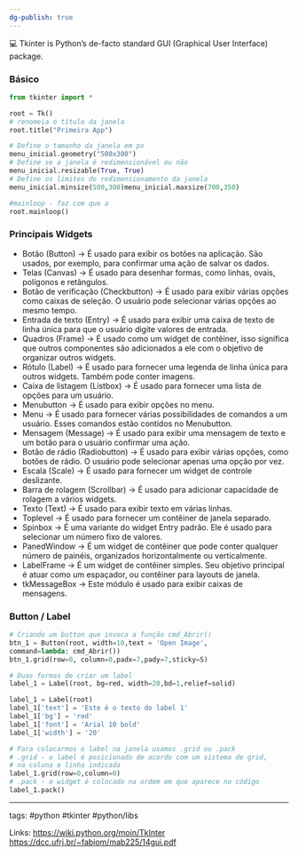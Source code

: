 ```yaml
---
dg-publish: true
---
```


💻  Tkinter is Python’s de-facto standard GUI (Graphical User Interface) package.

### Básico
```python
from tkinter import *

root = Tk()
# renomeia o título da janela
root.title("Primeira App")

# Define o tamanho da janela em px
menu_inicial.geometry("500x300")
# Define se a janela é redimensionável ou não
menu_inicial.resizable(True, True)
# Define os limites do redimensionamento da janela
menu_inicial.minsize(500,300)menu_inicial.maxsize(700,350)

#mainloop - faz com que a 
root.mainloop()
```



### Principais Widgets
- Botão (Button) -> É usado para exibir os botões na aplicação. São usados, por exemplo, para confirmar uma ação de salvar os dados.
- Telas (Canvas) -> É usado para desenhar formas, como linhas, ovais, polígonos e retângulos.
- Botão de verificação (Checkbutton) -> É usado para exibir várias opções como caixas de seleção. O usuário pode selecionar várias opções ao mesmo tempo.
- Entrada de texto (Entry) -> É usado para exibir uma caixa de texto de linha única para que o usuário digite valores de entrada.
- Quadros (Frame) -> É usado como um widget de contêiner, isso significa que outros componentes são adicionados a ele com o objetivo de organizar outros widgets.
- Rótulo (Label) -> É usado para fornecer uma legenda de linha única para outros widgets. Também pode conter imagens.
- Caixa de listagem (Listbox) -> É usado para fornecer uma lista de opções para um usuário.
- Menubutton -> É usado para exibir opções no menu.
- Menu -> É usado para fornecer várias possibilidades de comandos a um usuário. Esses comandos estão contidos no Menubutton.
- Mensagem (Message) -> É usado para exibir uma mensagem de texto e um botão para o usuário confirmar uma ação.
- Botão de rádio (Radiobutton) -> É usado para exibir várias opções, como botões de rádio. O usuário pode selecionar apenas uma opção por vez.
- Escala (Scale) -> É usado para fornecer um widget de controle deslizante.
- Barra de rolagem (Scrollbar) -> É usado para adicionar capacidade de rolagem a vários widgets.
- Texto (Text) -> É usado para exibir texto em várias linhas.
- Toplevel -> É usado para fornecer um contêiner de janela separado.
- Spinbox -> É uma variante do widget Entry padrão. Ele é usado para selecionar um número fixo de valores.
- PanedWindow -> É um widget de contêiner que pode conter qualquer número de painéis, organizados horizontalmente ou verticalmente.
- LabelFrame -> É um widget de contêiner simples. Seu objetivo principal é atuar como um espaçador, ou contêiner para layouts de janela.
- tkMessageBox -> Este módulo é usado para exibir caixas de mensagens.


### Button / Label

```python
# Criando um button que invoca a função cmd_Abrir()
btn_1 = Button(root, width=10,text = 'Open Image', 
command=lambda: cmd_Abrir())
btn_1.grid(row=0, column=0,padx=7,pady=7,sticky=S)

# Duas formas de criar um label
label_1 = Label(root, bg=red, width=20,bd=1,relief=solid)

label_1 = Label(root)
label_1['text'] = 'Este é o texto do label 1'
label_1['bg'] = 'red'
label_1['font'] = 'Arial 10 bold'
label_1['width'] = '20'

# Para colocarmos o label na janela usamos .grid ou .pack
# .grid - o label é posicionado de acordo com um sistema de grid, 
# na coluna e linha indicada
label_1.grid(row=0,column=0)
# .pack - o widget é colocado na ordem em que aparece no código
label_1.pack()
```

---

tags: #python #tkinter #python/libs 

Links:
https://wiki.python.org/moin/TkInter
https://dcc.ufrj.br/~fabiom/mab225/14gui.pdf

